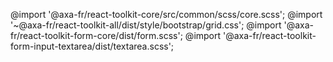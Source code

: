 @import '@axa-fr/react-toolkit-core/src/common/scss/core.scss';
@import '~@axa-fr/react-toolkit-all/dist/style/bootstrap/grid.css';
@import '@axa-fr/react-toolkit-form-core/dist/form.scss';
@import '@axa-fr/react-toolkit-form-input-textarea/dist/textarea.scss';
